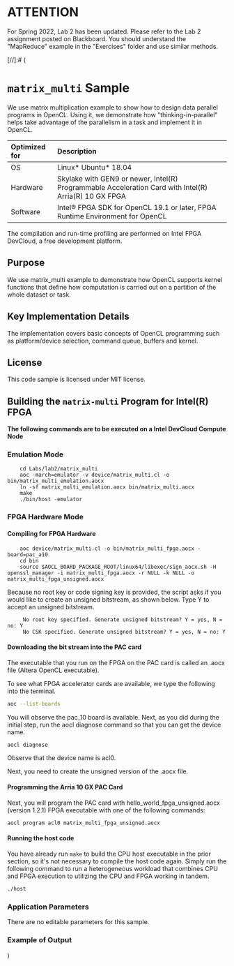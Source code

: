 # ATTENTION

For Spring 2022, Lab 2 has been updated. Please refer to the Lab 2 assignment posted on Blackboard. You should understand the "MapReduce" example in the "Exercises" folder and use similar methods. 

[//]:# (

# `matrix_multi` Sample

We use matrix multiplication example to show how to design data parallel programs in OpenCL. Using it, we demonstrate how "thinking-in-parallel" helps take advantage of the parallelism in a task and implement it in OpenCL. 

| Optimized for                     | Description
|:---                               |:---
| OS                                | Linux* Ubuntu* 18.04
| Hardware                          | Skylake with GEN9 or newer, Intel(R) Programmable Acceleration Card with Intel(R) Arria(R) 10 GX FPGA
| Software                          | Intel&reg; FPGA SDK for OpenCL 19.1 or later, FPGA Runtime Environment for OpenCL  
  
The compilation and run-time profiling are performed on Intel FPGA DevCloud, a free development platform.

## Purpose

We use matrix_multi example to demonstrate how OpenCL supports kernel functions that define how computation is carried out on a partition of the whole dataset or task.  

## Key Implementation Details 
The implementation covers basic concepts of OpenCL programming such as platform/device selection, command queue, buffers and kernel. 

## License  
This code sample is licensed under MIT license. 


## Building the `matrix-multi` Program for Intel(R) FPGA

**The following commands are to be executed on a Intel DevCloud Compute Node**  

### Emulation Mode
```
    cd Labs/lab2/matrix_multi
    aoc -march=emulator -v device/matrix_multi.cl -o bin/matrix_multi_emulation.aocx
    ln -sf matrix_multi_emulation.aocx bin/matrix_multi.aocx
    make
    ./bin/host -emulator
```

### FPGA Hardware Mode

#### Compiling for FPGA Hardware
```
    aoc device/matrix_multi.cl -o bin/matrix_multi_fpga.aocx -board=pac_a10
    cd bin
    source $AOCL_BOARD_PACKAGE_ROOT/linux64/libexec/sign_aocx.sh -H openssl_manager -i matrix_multi_fpga.aocx -r NULL -k NULL -o matrix_multi_fpga_unsigned.aocx

```
Because no root key or code signing key is provided, the script asks if you would like to create an unsigned bitstream, as shown below. Type Y to accept an unsigned bitstream.

         No root key specified. Generate unsigned bitstream? Y = yes, N = no: Y
         No CSK specified. Generate unsigned bitstream? Y = yes, N = no: Y
         
#### Downloading the bit stream into the PAC card

The executable that you run on the FPGA on the PAC card is called an .aocx file (Altera OpenCL executable).

To see what FPGA accelerator cards are available, we type the following into the terminal. 

```bash
aoc --list-boards
```

You will observe the pac_10 board is available. Next, as you did during the initial step, run the aocl diagnose command so that you can get the device name.

```
aocl diagnose
```

Observe that the device name is acl0.

Next, you need to create the unsigned version of the .aocx file. 

#### Programming the Arria 10 GX PAC Card

Next, you will program the PAC card with hello_world_fpga_unsigned.aocx (version 1.2.1) FPGA executable with one of the following commands:

```
aocl program acl0 matrix_multi_fpga_unsigned.aocx
```


#### Running the host code 

You have already run `make` to build the CPU host executable in the prior section, so it's not necessary to compile the host code again. Simply run the following command to run a heterogeneous workload that combines CPU and FPGA execution to utilizing the CPU and FPGA working in tandem.

```bash
./host
```


### Application Parameters
There are no editable parameters for this sample.

### Example of Output
)
